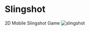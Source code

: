 # Slingshot
2D Mobile Slingshot Game
![slingshot](https://github.com/user-attachments/assets/7e47718a-4df8-4aa9-b8d2-d6374fe72623)
